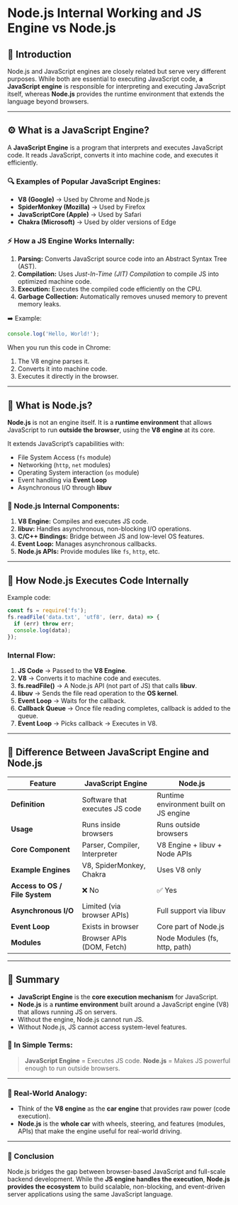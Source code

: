 # Node.js Internal Working and JS Engine vs Node.js

## 🧠 Introduction

Node.js and JavaScript engines are closely related but serve very different purposes. While both are essential to executing JavaScript code, **a JavaScript engine** is responsible for interpreting and executing JavaScript itself, whereas **Node.js** provides the runtime environment that extends the language beyond browsers.

---

## ⚙️ What is a JavaScript Engine?

A **JavaScript Engine** is a program that interprets and executes JavaScript code. It reads JavaScript, converts it into machine code, and executes it efficiently.

### 🔍 Examples of Popular JavaScript Engines:

* **V8 (Google)** → Used by Chrome and Node.js
* **SpiderMonkey (Mozilla)** → Used by Firefox
* **JavaScriptCore (Apple)** → Used by Safari
* **Chakra (Microsoft)** → Used by older versions of Edge

### ⚡ How a JS Engine Works Internally:

1. **Parsing:** Converts JavaScript source code into an Abstract Syntax Tree (AST).
2. **Compilation:** Uses *Just-In-Time (JIT) Compilation* to compile JS into optimized machine code.
3. **Execution:** Executes the compiled code efficiently on the CPU.
4. **Garbage Collection:** Automatically removes unused memory to prevent memory leaks.

➡️ Example:

```js
console.log('Hello, World!');
```

When you run this code in Chrome:

1. The V8 engine parses it.
2. Converts it into machine code.
3. Executes it directly in the browser.

---

## 🧩 What is Node.js?

**Node.js** is not an engine itself. It is a **runtime environment** that allows JavaScript to run **outside the browser**, using the **V8 engine** at its core.

It extends JavaScript’s capabilities with:

* File System Access (`fs` module)
* Networking (`http`, `net` modules)
* Operating System interaction (`os` module)
* Event handling via **Event Loop**
* Asynchronous I/O through **libuv**

### 🧱 Node.js Internal Components:

1. **V8 Engine:** Compiles and executes JS code.
2. **libuv:** Handles asynchronous, non-blocking I/O operations.
3. **C/C++ Bindings:** Bridge between JS and low-level OS features.
4. **Event Loop:** Manages asynchronous callbacks.
5. **Node.js APIs:** Provide modules like `fs`, `http`, etc.

---

## 🔄 How Node.js Executes Code Internally

Example code:

```js
const fs = require('fs');
fs.readFile('data.txt', 'utf8', (err, data) => {
  if (err) throw err;
  console.log(data);
});
```

### Internal Flow:

1. **JS Code** → Passed to the **V8 Engine**.
2. **V8** → Converts it to machine code and executes.
3. **fs.readFile()** → A Node.js API (not part of JS) that calls **libuv**.
4. **libuv** → Sends the file read operation to the **OS kernel**.
5. **Event Loop** → Waits for the callback.
6. **Callback Queue** → Once file reading completes, callback is added to the queue.
7. **Event Loop** → Picks callback → Executes in V8.

---

## 🧮 Difference Between JavaScript Engine and Node.js

| Feature                        | JavaScript Engine              | Node.js                                |
| ------------------------------ | ------------------------------ | -------------------------------------- |
| **Definition**                 | Software that executes JS code | Runtime environment built on JS engine |
| **Usage**                      | Runs inside browsers           | Runs outside browsers                  |
| **Core Component**             | Parser, Compiler, Interpreter  | V8 Engine + libuv + Node APIs          |
| **Example Engines**            | V8, SpiderMonkey, Chakra       | Uses V8 only                           |
| **Access to OS / File System** | ❌ No                           | ✅ Yes                                  |
| **Asynchronous I/O**           | Limited (via browser APIs)     | Full support via libuv                 |
| **Event Loop**                 | Exists in browser              | Core part of Node.js                   |
| **Modules**                    | Browser APIs (DOM, Fetch)      | Node Modules (fs, http, path)          |

---

## 🧩 Summary

* **JavaScript Engine** is the **core execution mechanism** for JavaScript.
* **Node.js** is a **runtime environment** built around a JavaScript engine (V8) that allows running JS on servers.
* Without the engine, Node.js cannot run JS.
* Without Node.js, JS cannot access system-level features.

### 🔁 In Simple Terms:

> **JavaScript Engine** = Executes JS code.
> **Node.js** = Makes JS powerful enough to run outside browsers.

---

### 🧰 Real-World Analogy:

* Think of the **V8 engine** as the **car engine** that provides raw power (code execution).
* **Node.js** is the **whole car** with wheels, steering, and features (modules, APIs) that make the engine useful for real-world driving.

---

### 🚀 Conclusion

Node.js bridges the gap between browser-based JavaScript and full-scale backend development. While the **JS engine handles the execution**, **Node.js provides the ecosystem** to build scalable, non-blocking, and event-driven server applications using the same JavaScript language.

